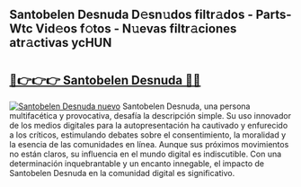 ## Santobelen Desnuda D𝚎sn𝚞dos filtr𝚊dos - Parts-Wtc Vid𝚎os f𝚘tos - N𝚞evas filtr𝚊ciones atr𝚊ctivas ycHUN

# <h2><a href="http://mb11dbh.tromn.icu/?c=Santobelen+Desnuda">🔗👉👉👉 Santobelen Desnuda 🔗🔗</a></h2>

[![Santobelen Desnuda nuevo](https://i.imgur.com/pEAQMta.gif)](http://mb11dbh.tromn.icu/?c=Santobelen+Desnuda)
Santobelen Desnuda, una persona multifacética y provocativa, desafía la descripción simple. Su uso innovador de los medios digitales para la autopresentación ha cautivado y enfurecido a los críticos, estimulando debates sobre el consentimiento, la moralidad y la esencia de las comunidades en línea. Aunque sus próximos movimientos no están claros, su influencia en el mundo digital es indiscutible. Con una determinación inquebrantable y un encanto innegable, el impacto de Santobelen Desnuda en la comunidad digital es significativo.
